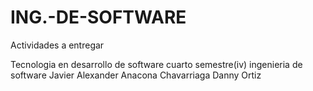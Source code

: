 # ING.-DE-SOFTWARE
Actividades a entregar

Tecnologia en desarrollo de software
cuarto semestre(iv)
ingenieria de software
Javier Alexander Anacona Chavarriaga
Danny Ortiz
